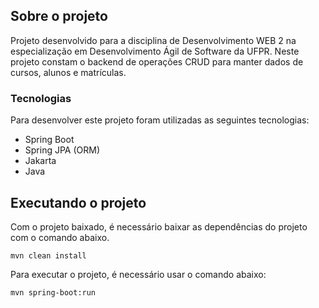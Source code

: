 ## Sobre o projeto

Projeto desenvolvido para a disciplina de Desenvolvimento WEB 2 na especialização em Desenvolvimento Ágil de Software da UFPR. Neste projeto constam o backend de operações CRUD para manter dados de cursos, alunos e matrículas.


### Tecnologias

Para desenvolver este projeto foram utilizadas as seguintes tecnologias:

* Spring Boot
* Spring JPA (ORM)
* Jakarta
* Java


## Executando o projeto

Com o projeto baixado, é necessário baixar as dependências do projeto com o comando abaixo.

  ```
  mvn clean install
  ```

Para executar o projeto, é necessário usar o comando abaixo:

  ```
  mvn spring-boot:run
  ```

